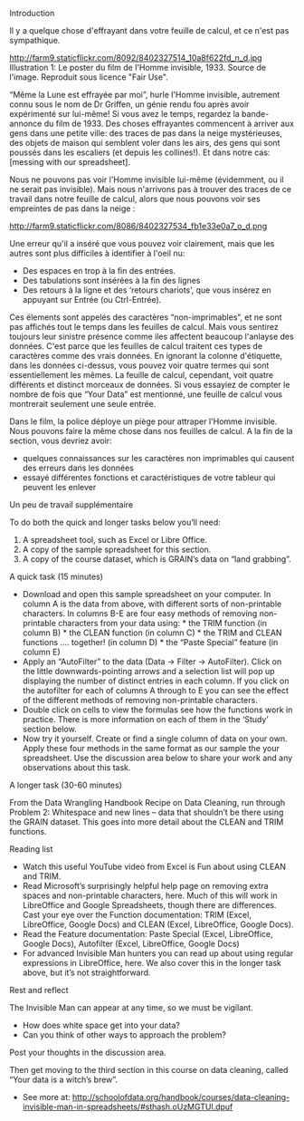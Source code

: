 Introduction

Il y a quelque chose d'effrayant dans votre feuille de calcul, et ce n'est pas sympathique.

http://farm9.staticflickr.com/8092/8402327514_10a8f622fd_n_d.jpg
Illustration 1: Le poster du film de l'Homme invisible, 1933. Source de l'image. Reproduit sous licence "Fair Use".

“Même la Lune est effrayée par moi”, hurle l'Homme invisible, autrement connu sous le nom de Dr Griffen, un génie rendu fou après avoir expérimenté sur lui-même! Si vous avez le temps, regardez la bande-annonce du film de 1933. Des choses effrayantes commencent à arriver aux gens dans une petite ville: des traces de pas dans la neige mystérieuses, des objets de maison qui semblent voler dans les airs, des gens qui sont poussés dans les escaliers (et depuis les collines!). Et dans notre cas: [messing with our spreadsheet].

Nous ne pouvons pas voir l'Homme invisible lui-même (évidemment, ou il ne serait pas invisible). Mais nous n'arrivons pas à trouver des traces de ce travail dans notre feuille de calcul, alors que nous pouvons voir ses empreintes de pas dans la neige :

http://farm9.staticflickr.com/8086/8402327534_fb1e33e0a7_o_d.png

Une erreur qu'il a inséré que vous pouvez voir clairement, mais que les autres sont plus difficiles à identifier à l'oeil nu:

- Des espaces en trop à la fin des entrées.
- Des tabulations sont insérées à la fin des lignes
- Des retours à la ligne et des ‘retours chariots’, que vous insérez en appuyant sur Entrée (ou Ctrl-Entrée).

Ces élements sont appelés des caractères “non-imprimables”, et ne sont pas affichés tout le temps dans les feuilles de calcul. Mais vous sentirez toujours leur sinistre présence comme iles affectent beaucoup l'anlayse des données. C'est parce que les feuilles de calcul traitent ces types de caractères comme des vrais données. En ignorant la colonne d'étiquette, dans les données ci-dessus, vous pouvez voir quatre termes qui sont essentiellement les mêmes. La feuille de calcul, cependant, voit quatre différents et distinct morceaux de données. Si vous essayiez de compter le nombre de fois que “Your Data” est mentionné, une feuille de calcul vous montrerait seulement une seule entrée.

Dans le film, la police déploye un piège pour attraper l'Homme invisible. Nous pouvons faire la même chose dans nos feuilles de calcul. A la fin de la section, vous devriez avoir:

- quelques connaissances sur les caractères non imprimables qui causent des erreurs dans les données
- essayé différentes fonctions et caractéristiques de votre tableur qui peuvent les enlever

Un peu de travail supplémentaire

To do both the quick and longer tasks below you’ll need:

1. A spreadsheet tool, such as Excel or Libre Office.
2. A copy of the sample spreadsheet for this section.
3. A copy of the course dataset, which is GRAIN’s data on “land grabbing”.

A quick task (15 minutes)

- Download and open this sample spreadsheet on your computer. In column A is the data from above, with different sorts of non-printable characters. In columns B-E are four easy methods of removing non-printable characters from your data using: * the TRIM function (in column B) * the CLEAN function (in column C) * the TRIM and CLEAN functions …. together! (in column D) * the “Paste Special” feature (in column E)
- Apply an “AutoFilter” to the data (Data → Filter → AutoFilter). Click on the little downwards-pointing arrows and a selection list will pop up displaying the number of distinct entries in each column. If you click on the autofilter for each of columns A through to E you can see the effect of the different methods of removing non-printable characters.
- Double click on cells to view the formulas see how the functions work in practice. There is more information on each of them in the ‘Study’ section below.
- Now try it yourself. Create or find a single column of data on your own. Apply these four methods in the same format as our sample the your spreadsheet.
Use the discussion area below to share your work and any observations about this task.

A longer task (30-60 minutes)

From the Data Wrangling Handbook Recipe on Data Cleaning, run through Problem 2: Whitespace and new lines – data that shouldn’t be there using the GRAIN dataset. This goes into more detail about the CLEAN and TRIM functions.

Reading list

- Watch this useful YouTube video from Excel is Fun about using CLEAN and TRIM.
- Read Microsoft’s surprisingly helpful help page on removing extra spaces and non-printable characters, here. Much of this will work in LibreOffice and Google Spreadsheets, though there are differences. Cast your eye over the Function documentation: TRIM (Excel, LibreOffice, Google Docs) and CLEAN (Excel, LibreOffice, Google Docs).
- Read the Feature documentation: Paste Special (Excel, LibreOffice, Google Docs), Autofilter (Excel, LibreOffice, Google Docs)
- For advanced Invisible Man hunters you can read up about using regular expressions in LibreOffice, here. We also cover this in the longer task above, but it’s not straightforward.

Rest and reflect

The Invisible Man can appear at any time, so we must be vigilant.

- How does white space get into your data?
- Can you think of other ways to approach the problem?

Post your thoughts in the discussion area.

Then get moving to the third section in this course on data cleaning, called “Your data is a witch’s brew”.

- See more at: http://schoolofdata.org/handbook/courses/data-cleaning-invisible-man-in-spreadsheets/#sthash.oUzMGTUl.dpuf
